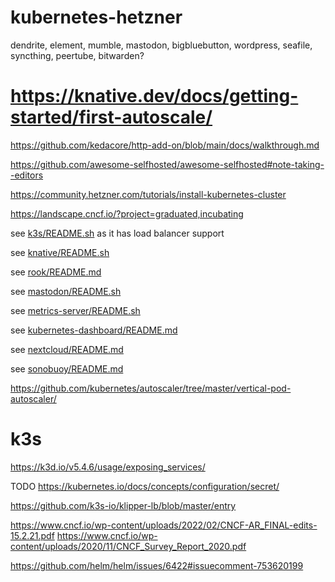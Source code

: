 # kubernetes-hetzner

dendrite, element, mumble, mastodon, bigbluebutton, wordpress, seafile, syncthing, peertube, bitwarden?

# https://knative.dev/docs/getting-started/first-autoscale/

https://github.com/kedacore/http-add-on/blob/main/docs/walkthrough.md

https://github.com/awesome-selfhosted/awesome-selfhosted#note-taking--editors

https://community.hetzner.com/tutorials/install-kubernetes-cluster

https://landscape.cncf.io/?project=graduated,incubating

see [k3s/README.sh](k3s/README.sh) as it has load balancer support

see [knative/README.sh](knative/README.sh)

see [rook/README.md](rook/README.md)

see [mastodon/README.sh](mastodon/README.sh)

see [metrics-server/README.sh](metrics-server/README.sh)

see [kubernetes-dashboard/README.md](kubernetes-dashboard/README.md)

see [nextcloud/README.md](nextcloud/README.md)

see [sonobuoy/README.md](sonobuoy/README.md)

https://github.com/kubernetes/autoscaler/tree/master/vertical-pod-autoscaler/

# k3s

https://k3d.io/v5.4.6/usage/exposing_services/

TODO https://kubernetes.io/docs/concepts/configuration/secret/

https://github.com/k3s-io/klipper-lb/blob/master/entry

https://www.cncf.io/wp-content/uploads/2022/02/CNCF-AR_FINAL-edits-15.2.21.pdf
https://www.cncf.io/wp-content/uploads/2020/11/CNCF_Survey_Report_2020.pdf


https://github.com/helm/helm/issues/6422#issuecomment-753620199